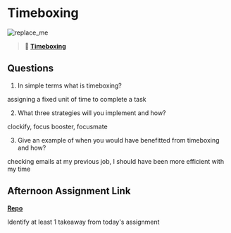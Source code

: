 # Timeboxing

![replace_me](https://codeworks.blob.core.windows.net/public/assets/img/illustrations/placeholder.svg)
> **📖 [Timeboxing](https://codeworksacademy.com/fs-student-guide/resources/wk5/03-Timeboxing)**

## Questions

1. In simple terms what is timeboxing?

assigning a fixed unit of time to complete a task

2. What three strategies will you implement and how?

clockify, focus booster, focusmate

3. Give an example of when you would have benefitted from timeboxing and how?

checking emails at my previous job, I should have been more efficient with my time

## Afternoon Assignment Link

**[Repo](https://github.com/KellyWemmer/<ASSIGNMENT_REPO>)**

Identify at least 1 takeaway from today's assignment
